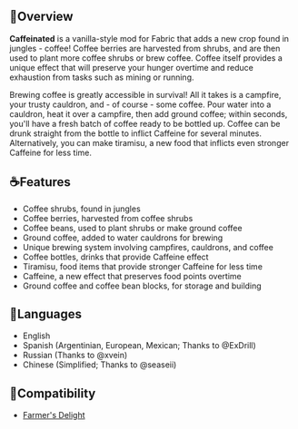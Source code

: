 ## 📖Overview
**Caffeinated** is a vanilla-style mod for Fabric that adds a new crop found in jungles - coffee! Coffee berries are harvested from shrubs, and are then used to plant more coffee shrubs or brew coffee. Coffee itself provides a unique effect that will preserve your hunger overtime and reduce exhaustion from tasks such as mining or running.

Brewing coffee is greatly accessible in survival! All it takes is a campfire, your trusty cauldron, and - of course - some coffee. Pour water into a cauldron, heat it over a campfire, then add ground coffee; within seconds, you'll have a fresh batch of coffee ready to be bottled up. Coffee can be drunk straight from the bottle to inflict Caffeine for several minutes. Alternatively, you can make tiramisu, a new food that inflicts even stronger Caffeine for less time.

## ☕Features
- Coffee shrubs, found in jungles
- Coffee berries, harvested from coffee shrubs
- Coffee beans, used to plant shrubs or make ground coffee
- Ground coffee, added to water cauldrons for brewing
- Unique brewing system involving campfires, cauldrons, and coffee
- Coffee bottles, drinks that provide Caffeine effect
- Tiramisu, food items that provide stronger Caffeine for less time
- Caffeine, a new effect that preserves food points overtime
- Ground coffee and coffee bean blocks, for storage and building

## 💬Languages
- English
- Spanish (Argentinian, European, Mexican; Thanks to @ExDrill)
- Russian (Thanks to @xvein)
- Chinese (Simplified; Thanks to @seaseii)

## 🧩Compatibility
- [Farmer's Delight](https://modrinth.com/mod/farmers-delight-fabric)